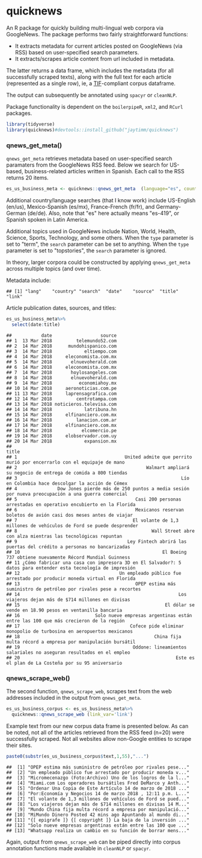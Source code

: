 quicknews
=========

An R package for quickly building multi-lingual web corpora via GoogleNews. The package performs two fairly straightforward functions:

-   It extracts metadata for current articles posted on GoogleNews (via RSS) based on user-specified search parameters.
-   It extracts/scrapes article content from url included in metadata.

The latter returns a data frame, which includes the metadata (for all successfully scraped texts), along with the full text for each article (represented as a single row), ie, a [TIF](https://github.com/ropensci/tif#text-interchange-formats)-compliant corpus dataframe.

The output can subsequently be annotated using `spacyr` or `cleanNLP`.

Package functionality is dependent on the `boilerpipeR`, `xml2`, and `RCurl` packages.

``` r
library(tidyverse)
library(quicknews)#devtools::install_github("jaytimm/quicknews")
```

### qnews\_get\_meta()

`qnews_get_meta` retrieves metadata based on user-specified search paramaters from the GoogleNews RSS feed. Below we search for US-based, business-related articles written in Spanish. Each call to the RSS returns 20 items.

``` r
es_us_business_meta <- quicknews::qnews_get_meta  (language="es", country="us", type="topic", search='business')
```

Additional country/language searches (that I know work) include US-English (en/us), Mexico-Spanish (es/mx), France-French (fr/fr), and Germany-German (de/de). Also, note that "es" here actually means "es-419", or Spanish spoken in Latin America.

Additional topics used in GoogleNews include Nation, World, Health, Science, Sports, Technology, and some others. When the `type` parameter is set to "term", the `search` parameter can be set to anything. When the `type` parameter is set to "topstories", the `search` parameter is ignored.

In theory, larger corpora could be constructed by applying `qnews_get_meta` across multiple topics (and over time).

Metadata include:

    ## [1] "lang"    "country" "search"  "date"    "source"  "title"   "link"

Article publication dates, sources, and titles:

``` r
es_us_business_meta%>%
  select(date:title)
```

    ##           date                  source
    ## 1  13 Mar 2018         telemundo52.com
    ## 2  14 Mar 2018      mundohispanico.com
    ## 3  14 Mar 2018            eltiempo.com
    ## 4  14 Mar 2018     eleconomista.com.mx
    ## 5  14 Mar 2018       elnuevoherald.com
    ## 6  14 Mar 2018     eleconomista.com.mx
    ## 7  14 Mar 2018       hoylosangeles.com
    ## 8  14 Mar 2018       elnuevoherald.com
    ## 9  14 Mar 2018          economiahoy.mx
    ## 10 14 Mar 2018     aeronoticias.com.pe
    ## 11 13 Mar 2018     laprensagrafica.com
    ## 12 14 Mar 2018         centrotampa.com
    ## 13 14 Mar 2018 noticieros.televisa.com
    ## 14 14 Mar 2018            latribuna.hn
    ## 15 14 Mar 2018     elfinanciero.com.mx
    ## 16 14 Mar 2018         lanacion.com.ar
    ## 17 14 Mar 2018     elfinanciero.com.mx
    ## 18 14 Mar 2018           elcomercio.pe
    ## 19 14 Mar 2018     elobservador.com.uy
    ## 20 14 Mar 2018            expansion.mx
    ##                                                                                                           title
    ## 1                                        United admite que perrito murió por encerrarlo con el equipaje de mano
    ## 2                                                Walmart ampliará su negocio de entrega de comida a 800 tiendas
    ## 3                                                             Lío en Colombia hace descolgar la acción de Cémex
    ## 4               Dow Jones pierde más de 250 puntos a media sesión por nueva preocupación a una guerra comercial
    ## 5                                            Casi 200 personas arrestadas en operativo encubierto en la Florida
    ## 6                                            Mexicanos reservan boletos de avión casi dos meses antes de viajar
    ## 7                                           El volante de 1,3 millones de vehículos de Ford se puede desprender
    ## 8                                                  Wall Street abre con alza mientras las tecnológicas repuntan
    ## 9                                         Ley Fintech abrirá las puertas del crédito a personas no bancarizadas
    ## 10                                                     El Boeing 737 obtiene nuevamente Récord Mundial Guinness
    ## 11 ¿Cómo fabricar una casa con impresora 3D en El Salvador?: 5 datos para entender esta tecnología de impresión
    ## 12                                     Un empleado público fue arrestado por producir moneda virtual en Florida
    ## 13                                           OPEP estima más suministro de petróleo por rivales pese a recortes
    ## 14                                                           Los viajeros dejan más de $714 millones en divisas
    ## 15                                                      El dólar se vende en 18.90 pesos en ventanilla bancaria
    ## 16                            Solo nueve empresas argentinas están entre las 100 que más crecieron de la región
    ## 17                                         Cofece pide eliminar monopolio de turbosina en aeropuertos mexicanos
    ## 18                                                  China fija multa récord a empresa por manipulación bursátil
    ## 19                                          Oddone: lineamientos salariales no aseguran resultados en el empleo
    ## 20                                                          Este es el plan de La Costeña por su 95 aniversario

### qnews\_scrape\_web()

The second function, `qnews_scrape_web`, scrapes text from the web addresses included in the output from `qnews_get_meta`.

``` r
es_us_business_corpus <- es_us_business_meta%>% 
  quicknews::qnews_scrape_web (link_var='link')
```

Example text from our new corpus data frame is presented below. As can be noted, not all of the articles retrieved from the RSS feed (n=20) were successfully scraped. Not all websites allow non-Google entities to scrape their sites.

``` r
paste0(substr(es_us_business_corpus$text,1,55),"...")
```

    ##  [1] "OPEP estima más suministro de petróleo por rivales pese..."
    ##  [2] "Un empleado público fue arrestado por producir moneda v..."
    ##  [3] "Micromecenazgo (Foto:Archivo) Uno de los logros de la l..."
    ##  [4] "Miami.com Los operadores bursátiles Fred DeMarco y Anth..."
    ##  [5] "Ordenar Una Copia de Este Artículo 14 de marzo de 2018 ..."
    ##  [6] "Por:Economía y Negocios 14 de marzo 2018 , 12:11 p.m. L..."
    ##  [7] "El volante de 1,3 millones de vehículos de Ford se pued..."
    ##  [8] "Los viajeros dejan más de $714 millones en divisas 14 M..."
    ##  [9] "Mundo China fija multa récord a empresa por manipulació..."
    ## [10] "MiMundo Dinero Posted 42 mins ago Apuntando al mundo di..."
    ## [11] "{[ epigrafe ]} {[ copyright ]} La baja de la inversión ..."
    ## [12] "Solo nueve empresas argentinas están entre las 100 que ..."
    ## [13] "Whatsapp realiza un cambio en su función de borrar mens..."

Again, output from `qnews_scrape_web` can be piped directly into corpus annotation functions made available in `cleanNLP` or `spacyr`.
